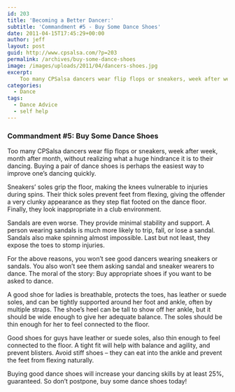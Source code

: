 ```yaml
---
id: 203
title: 'Becoming a Better Dancer:'
subtitle: 'Commandment #5 - Buy Some Dance Shoes'
date: 2011-04-15T17:45:29+00:00
author: jeff
layout: post
guid: http://www.cpsalsa.com/?p=203
permalink: /archives/buy-some-dance-shoes
image: /images/uploads/2011/04/dancers-shoes.jpg
excerpt:
    Too many CPSalsa dancers wear flip flops or sneakers, week after week, month after month, without realizing what a huge hindrance it is to their dancing. Buying a pair of dance shoes is perhaps the easiest way to improve one’s dancing quickly.
categories:
  - Dance
tags:
  - Dance Advice
  - self help
---
```

### Commandment #5: Buy Some Dance Shoes

Too many CPSalsa dancers wear flip flops or sneakers, week after week, month after month, without realizing what a huge hindrance it is to their dancing. Buying a pair of dance shoes is perhaps the easiest way to improve one’s dancing quickly.

<!--more-->

Sneakers’ soles grip the floor, making the knees vulnerable to injuries during spins. Their thick soles prevent feet from flexing, giving the offender a very clunky appearance as they step flat footed on the dance floor. Finally, they look inappropriate in a club environment.

Sandals are even worse. They provide minimal stability and support. A person wearing sandals is much more likely to trip, fall, or lose a sandal. Sandals also make spinning almost impossible. Last but not least, they expose the toes to stomp injuries.

For the above reasons, you won’t see good dancers wearing sneakers or sandals. You also won’t see them asking sandal and sneaker wearers to dance. The moral of the story: Buy appropriate shoes if you want to be asked to dance.

A good shoe for ladies is breathable, protects the toes, has leather or suede soles, and can be tightly supported around her foot and ankle, often by multiple straps. The shoe’s heel can be tall to show off her ankle, but it should be wide enough to give her adequate balance. The soles should be thin enough for her to feel connected to the floor.

Good shoes for guys have leather or suede soles, also thin enough to feel connected to the floor. A tight fit will help with balance and agility, and prevent blisters. Avoid stiff shoes &#8211; they can eat into the ankle and prevent the feet from flexing naturally.

Buying good dance shoes will increase your dancing skills by at least 25%, guaranteed. So don’t postpone, buy some dance shoes today!